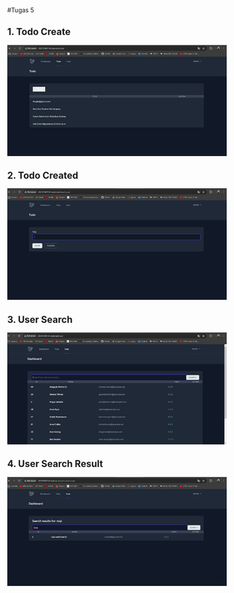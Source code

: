 #Tugas 5

## 1. Todo Create

![Alt text](screenshot/tugas5/ss1.png)

## 2. Todo Created

![Alt text](screenshot/tugas5/ss2.png)

## 3. User Search

![Alt text](screenshot/tugas5/ss3.png)

## 4. User Search Result

![Alt text](screenshot/tugas5/ss4.png)
